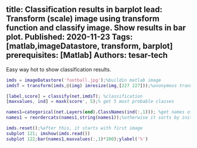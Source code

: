 title: Classification results in barplot
lead: Transform (scale) image using transform function and classify image. Show results in bar plot.
Published: 2020-11-23
Tags: [matlab,imageDatastore, transform, barplot]
prerequisites: [Matlab]
Authors: tesar-tech
---
Easy way hot to show classification results.
  
``` matlab
imds = imageDatastore('football.jpg');%buildin matlab image
imdsT = transform(imds,@(img) imresize(img,[227 227]));%anonymous transform function

[label,score] = classify(net,imdsT); %classification
[maxvalues, ind] = maxk(score', 5);% get 5 most probable classes

names1=categorical(net.Layers(end).ClassNames(ind(:,1))); %get names of classes
names1 = reordercats(names1,string(names1));%otherwise it sorts by initial index

imds.reset();%after this, it starts with first image
subplot 121; imshow(imds.read())
subplot 122;bar(names1,maxvalues(:,1)*100);ylabel('%')
```